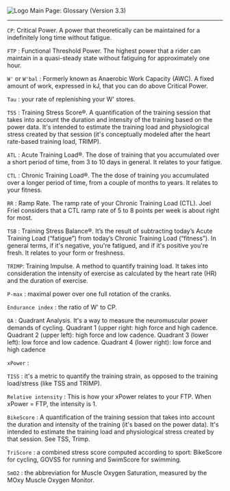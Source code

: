 ![Logo](https://raw.githubusercontent.com/GoldenCheetah/GoldenCheetah/master/doc/wiki/GC_logo_small.png) Main Page: Glossary (Version 3.3)
***

`CP`: Critical Power. A power that theoretically can be maintained for a indefinitely long time without fatigue.

`FTP` : Functional Threshold Power. The highest power that a rider can maintain in a quasi-steady state without fatiguing for approximately one hour.

`W'` or `W'bal` : Formerly known as Anaerobic Work Capacity (AWC). A fixed amount of work, expressed in kJ, that you can do above Critical Power.

`Tau` : your rate of replenishing your W' stores.

`TSS` : Training Stress Score®. A quantification of the training session that takes into account the duration and intensity of the training based on the power data. It's intended to estimate the training load and physiological stress created by that session (it's conceptually modeled after the heart rate-based training load, TRIMP).

`ATL` : Acute Training Load®. The dose of training that you accumulated over a short period of time, from 3 to 10 days in general. It relates to your fatigue.

`CTL` : Chronic Training Load®. The the dose of training you accumulated over a longer period of time, from a couple of months to years. It relates to your fitness.

`RR` : Ramp Rate. The ramp rate of your Chronic Training Load (CTL). Joel Friel considers that a CTL ramp rate of 5 to 8 points per week is about right for most.

`TSB` : Training Stress Balance®. It’s the result of subtracting today’s Acute Training Load (“fatigue”) from today’s Chronic Training Load (“fitness”). In general terms, if it's negative,  you're fatigued, and if it's positive you're fresh. It relates to your form or freshness.

`TRIMP`: Training Impulse. A method to quantify training load. It takes into consideration the intensity of exercise as calculated by the heart rate (HR) and the duration of exercise. 

`P-max` : maximal power over one full rotation of the cranks.

`Endurance index` : the ratio of W' to CP.

`QA` : Quadrant Analysis. It's a way to measure the neuromuscular power demands of cycling. Quadrant 1 (upper right: high force and high cadence. Quadrant 2 (upper left): high force and low cadence. Quadrant 3 (lower left): low force and low cadence. Quadrant 4 (lower right): low force and high cadence

`xPower` : 

`TISS` : it's a metric to quantify the training strain, as opposed to the training load/stress (like TSS and TRIMP).

`Relative intensity` : This is how your xPower relates to your FTP. When xPower = FTP, the intensity is 1.

`BikeScore` :  A quantification of the training session that takes into account the duration and intensity of the training (it's based on the power data). It's intended to estimate the training load and physiological stress created by that session. See TSS, Trimp.

`TriScore` : a combined stress score computed according to sport: BikeScore for cycling, GOVSS for running and SwimScore for swimming.

 `SmO2` : the abbreviation for Muscle Oxygen Saturation, measured by the MOxy Muscle Oxygen Monitor.
